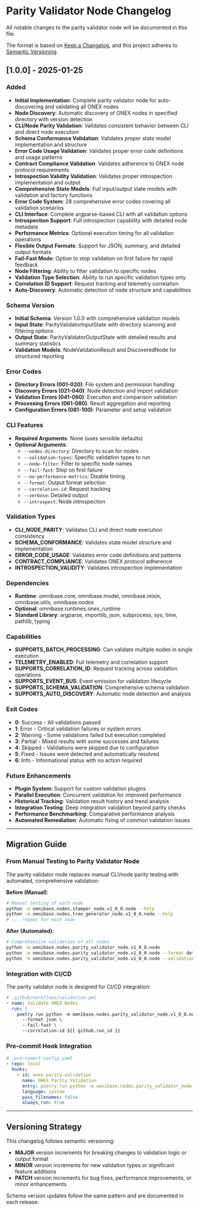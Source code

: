 <!-- === OmniNode:Metadata ===
metadata_version: 0.1.0
protocol_version: 1.1.0
owner: OmniNode Team
copyright: OmniNode Team
schema_version: 1.1.0
name: CHANGELOG.md
version: 1.0.0
uuid: 01e85c71-c57c-448c-8d8d-0962bddf3fef
author: OmniNode Team
created_at: 2025-05-28T12:40:27.433671
last_modified_at: 2025-05-28T17:20:03.882230
description: Stamped by ONEX
state_contract: state_contract://default
lifecycle: active
hash: 81b68acf098aa2aa19f473f2a09cc6e7df0bf6dc4db49c2ae3ac2884fb560092
entrypoint: python@CHANGELOG.md
runtime_language_hint: python>=3.11
namespace: omnibase.stamped.CHANGELOG
meta_type: tool
<!-- === /OmniNode:Metadata === -->


# Parity Validator Node Changelog

All notable changes to the parity validator node will be documented in this file.

The format is based on [Keep a Changelog](https://keepachangelog.com/en/1.0.0/),
and this project adheres to [Semantic Versioning](https://semver.org/spec/v2.0.0.html).

## [1.0.0] - 2025-01-25

### Added
- **Initial Implementation**: Complete parity validator node for auto-discovering and validating all ONEX nodes
- **Node Discovery**: Automatic discovery of ONEX nodes in specified directory with version detection
- **CLI/Node Parity Validation**: Validates consistent behavior between CLI and direct node execution
- **Schema Conformance Validation**: Validates proper state model implementation and structure
- **Error Code Usage Validation**: Validates proper error code definitions and usage patterns
- **Contract Compliance Validation**: Validates adherence to ONEX node protocol requirements
- **Introspection Validity Validation**: Validates proper introspection implementation and output
- **Comprehensive State Models**: Full input/output state models with validation and factory functions
- **Error Code System**: 28 comprehensive error codes covering all validation scenarios
- **CLI Interface**: Complete argparse-based CLI with all validation options
- **Introspection Support**: Full introspection capability with detailed node metadata
- **Performance Metrics**: Optional execution timing for all validation operations
- **Flexible Output Formats**: Support for JSON, summary, and detailed output formats
- **Fail-Fast Mode**: Option to stop validation on first failure for rapid feedback
- **Node Filtering**: Ability to filter validation to specific nodes
- **Validation Type Selection**: Ability to run specific validation types only
- **Correlation ID Support**: Request tracking and telemetry correlation
- **Auto-Discovery**: Automatic detection of node structure and capabilities

### Schema Version
- **Initial Schema**: Version 1.0.0 with comprehensive validation models
- **Input State**: ParityValidatorInputState with directory scanning and filtering options
- **Output State**: ParityValidatorOutputState with detailed results and summary statistics
- **Validation Models**: NodeValidationResult and DiscoveredNode for structured reporting

### Error Codes
- **Directory Errors (001-020)**: File system and permission handling
- **Discovery Errors (021-040)**: Node detection and import validation
- **Validation Errors (041-060)**: Execution and comparison validation
- **Processing Errors (061-080)**: Result aggregation and reporting
- **Configuration Errors (081-100)**: Parameter and setup validation

### CLI Features
- **Required Arguments**: None (uses sensible defaults)
- **Optional Arguments**: 
  - `--nodes-directory`: Directory to scan for nodes
  - `--validation-types`: Specific validation types to run
  - `--node-filter`: Filter to specific node names
  - `--fail-fast`: Stop on first failure
  - `--no-performance-metrics`: Disable timing
  - `--format`: Output format selection
  - `--correlation-id`: Request tracking
  - `--verbose`: Detailed output
  - `--introspect`: Node introspection

### Validation Types
- **CLI_NODE_PARITY**: Validates CLI and direct node execution consistency
- **SCHEMA_CONFORMANCE**: Validates state model structure and implementation
- **ERROR_CODE_USAGE**: Validates error code definitions and patterns
- **CONTRACT_COMPLIANCE**: Validates ONEX protocol adherence
- **INTROSPECTION_VALIDITY**: Validates introspection implementation

### Dependencies
- **Runtime**: omnibase.core, omnibase.model, omnibase.mixin, omnibase.utils, omnibase.nodes
- **Optional**: omnibase.runtimes.onex_runtime
- **Standard Library**: argparse, importlib, json, subprocess, sys, time, pathlib, typing

### Capabilities
- **SUPPORTS_BATCH_PROCESSING**: Can validate multiple nodes in single execution
- **TELEMETRY_ENABLED**: Full telemetry and correlation support
- **SUPPORTS_CORRELATION_ID**: Request tracking across validation operations
- **SUPPORTS_EVENT_BUS**: Event emission for validation lifecycle
- **SUPPORTS_SCHEMA_VALIDATION**: Comprehensive schema validation
- **SUPPORTS_AUTO_DISCOVERY**: Automatic node detection and analysis

### Exit Codes
- **0**: Success - All validations passed
- **1**: Error - Critical validation failures or system errors
- **2**: Warning - Some validations failed but execution completed
- **3**: Partial - Mixed results with some successes and failures
- **4**: Skipped - Validations were skipped due to configuration
- **5**: Fixed - Issues were detected and automatically resolved
- **6**: Info - Informational status with no action required

### Future Enhancements
- **Plugin System**: Support for custom validation plugins
- **Parallel Execution**: Concurrent validation for improved performance
- **Historical Tracking**: Validation result history and trend analysis
- **Integration Testing**: Deep integration validation beyond parity checks
- **Performance Benchmarking**: Comparative performance analysis
- **Automated Remediation**: Automatic fixing of common validation issues

---

## Migration Guide

### From Manual Testing to Parity Validator Node

The parity validator node replaces manual CLI/node parity testing with automated, comprehensive validation:

**Before (Manual)**:
```bash
# Manual testing of each node
python -m omnibase.nodes.stamper_node.v1_0_0.node --help
python -m omnibase.nodes.tree_generator_node.v1_0_0.node --help
# ... repeat for each node
```

**After (Automated)**:
```bash
# Comprehensive validation of all nodes
python -m omnibase.nodes.parity_validator_node.v1_0_0.node
python -m omnibase.nodes.parity_validator_node.v1_0_0.node --format detailed
python -m omnibase.nodes.parity_validator_node.v1_0_0.node --validation-types cli_node_parity schema_conformance
```

### Integration with CI/CD

The parity validator node is designed for CI/CD integration:

```yaml
# .github/workflows/validation.yml
- name: Validate ONEX Nodes
  run: |
    poetry run python -m omnibase.nodes.parity_validator_node.v1_0_0.node \
      --format json \
      --fail-fast \
      --correlation-id ${{ github.run_id }}
```

### Pre-commit Hook Integration

```yaml
# .pre-commit-config.yaml
- repo: local
  hooks:
    - id: onex-parity-validation
      name: ONEX Parity Validation
      entry: poetry run python -m omnibase.nodes.parity_validator_node.v1_0_0.node
      language: system
      pass_filenames: false
      always_run: true
```

---

## Versioning Strategy

This changelog follows semantic versioning:

- **MAJOR** version increments for breaking changes to validation logic or output format
- **MINOR** version increments for new validation types or significant feature additions
- **PATCH** version increments for bug fixes, performance improvements, or minor enhancements

Schema version updates follow the same pattern and are documented in each release.
